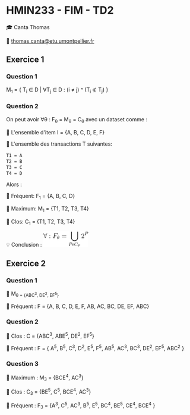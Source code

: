 # HMIN233 - FIM - TD2

:mortar_board: Canta Thomas

:email: thomas.canta@etu.umontpellier.fr

## Exercice 1

### Question 1

M<sub>1</sub> = { T<sub>i</sub> ∈ D | ∀T<sub>j</sub> ∈ D : (i ≠ j) ^ (T<sub>i</sub> ⊄ T<sub>j</sub>) }


### Question 2

On peut avoir ∀θ : F<sub>θ</sub> = M<sub>θ</sub> = C<sub>θ</sub> avec un dataset comme :

:pushpin: L'ensemble d'item I = {A, B, C, D, E, F}

:pushpin: L'ensemble des transactions T suivantes:

	T1 = A
	T2 = B
	T3 = C
	T4 = D

Alors :

:round_pushpin: Fréquent: F<sub>1</sub> = {A, B, C, D}

:round_pushpin: Maximum: M<sub>1</sub> = {T1, T2, T3, T4}

:round_pushpin: Clos: C<sub>1</sub> = {T1, T2, T3, T4}

:bulb: Conclusion :
![Equation](imgs/formula1.png)

## Exercice 2

### Question 1

:pushpin: M<sub>&theta; = {ABC<sup>3</sup>, DE<sup>2</sup>, EF<sup>5</sup>}

:round_pushpin: Fréquent : F = {A, B, C, D, E, F, AB, AC, BC, DE, EF, ABC}


### Question 2

:round_pushpin: Clos : C = {ABC<sup>3</sup>, ABE<sup>5</sup>, DE<sup>2</sup>, EF<sup>5</sup>}

:round_pushpin: Fréquent : F = { 
A<sup>5</sup>, 
B<sup>5</sup>, 
C<sup>3</sup>,
D<sup>2</sup>, 
E<sup>5</sup>, 
F<sup>5</sup>, 
AB<sup>5</sup>, 
AC<sup>3</sup>, 
BC<sup>3</sup>, 
DE<sup>2</sup>, 
EF<sup>5</sup>, 
ABC<sup>2</sup>
}

### Question 3

:round_pushpin: Maximum :
M<sub>3</sub> = {BCE<sup>4</sup>, AC<sup>3</sup>}

:round_pushpin: Clos :
C<sub>3</sub> = {BE<sup>5</sup>, C<sup>5</sup>, BCE<sup>4</sup>, AC<sup>3</sup>}

:round_pushpin: Fréquent :
F<sub>3</sub> = {A<sup>3</sup>, C<sup>5</sup>, AC<sup>3</sup>, B<sup>5</sup>, E<sup>5</sup>, BC<sup>4</sup>, BE<sup>5</sup>, CE<sup>4</sup>, BCE<sup>4</sup>
}

